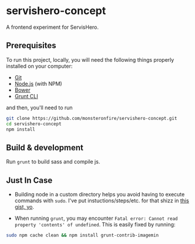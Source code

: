 # servishero-concept
A frontend experiment for ServisHero.

## Prerequisites
To run this project, locally, you will need the following things properly installed on your computer:
* [Git](http://git-scm.com/)
* [Node.js](http://nodejs.org/) (with NPM)
* [Bower](http://bower.io/)
* [Grunt CLI](http://gruntjs.com/)

and then, you'll need to run
```zsh
git clone https://github.com/monsteronfire/servishero-concept.git
cd servishero-concept
npm install
```

## Build & development

Run `grunt` to build sass and compile js.

## Just In Case
* Building node in a custom directory helps you avoid having to execute commands with `sudo`. I've put instuctions/steps/etc. for that shizz in [this gist, yo](https://gist.github.com/monsteronfire/adcfd633aa78cfb72c60).

* When running `grunt`, you may encounter `Fatal error: Cannot read property 'contents' of undefined`. This is easily fixed by running:
```zsh
sudo npm cache clean && npm install grunt-contrib-imagemin
```